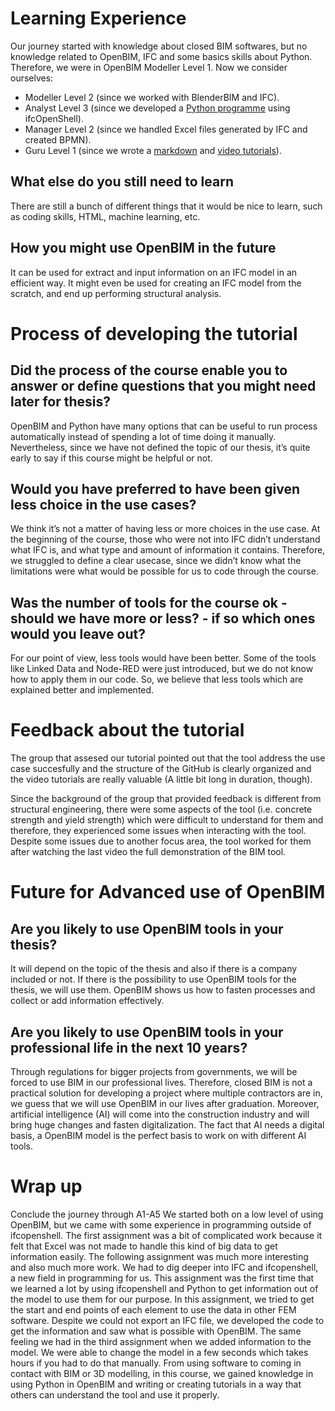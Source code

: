 # Learning Experience
Our journey started with knowledge about closed BIM softwares, but no knowledge related to OpenBIM, IFC and some basics skills about Python. Therefore, we were in OpenBIM Modeller Level 1. Now we consider ourselves:
* Modeller Level 2 (since we worked with BlenderBIM and IFC).
* Analyst Level 3 (since we developed a [Python programme](src/A2_Python_script.py) using ifcOpenShell).
*	Manager Level 2 (since we handled Excel files generated by IFC and created BPMN).
*	Guru Level 1 (since we wrote a [markdown](A4/README.MD) and [video tutorials](https://www.youtube.com/playlist?list=PLWuWtXSyAvKSiMLpkFOxh2hRPt-7aHBCY)).

##	What else do you still need to learn
There are still a bunch of different things that it would be nice to learn, such as coding skills, HTML, machine learning, etc.

## How you might use OpenBIM in the future
It can be used for extract and input information on an IFC model in an efficient way. It might even be used for creating an IFC model from the scratch, and end up performing structural analysis.

# Process of developing the tutorial
##  Did the process of the course enable you to answer or define questions that you might need later for thesis?
OpenBIM and Python have many options that can be useful to run process automatically instead of spending a lot of time doing it manually. Nevertheless, since we have not defined the topic of our thesis, it’s quite early to say if this course might be helpful or not.

## Would you have preferred to have been given less choice in the use cases?
We think it’s not a matter of having less or more choices in the use case. At the beginning of the course, those who were not into IFC didn’t understand what IFC is, and what type and amount of information it contains. Therefore, we struggled to define a clear usecase, since we didn’t know what the limitations were what would be possible for us to code through the course.

## Was the number of tools for the course ok - should we have more or less? - if so which ones would you leave out?
For our point of view, less tools would have been better. Some of the tools like Linked Data and Node-RED were just introduced, but we do not know how to apply them in our code. So, we believe that less tools which are explained better and implemented.

# Feedback about the tutorial
The group that assesed our tutorial pointed out that the tool address the use case succesfully and the structure of the GitHub is clearly organized and the video tutorials are really valuable (A little bit long in duration, though). 

Since the background of the group that provided feedback is different from structural engineering, there were some aspects of the tool (i.e. concrete strength and yield strength) which were difficult to understand for them and therefore, they experienced some issues when interacting with the tool. Despite some issues due to another focus area, the tool worked for them after watching the last video the full demonstration of the BIM tool.

# Future for Advanced use of OpenBIM
## Are you likely to use OpenBIM tools in your thesis?
It will depend on the topic of the thesis and also if there is a company included or not. If there is the possibility to use OpenBIM tools for the thesis, we will use them. OpenBIM shows us how to fasten processes and collect or add information effectively. 
## Are you likely to use OpenBIM tools in your professional life in the next 10 years?
Through regulations for bigger projects from governments, we will be forced to use BIM in our professional lives. Therefore, closed BIM is not a practical solution for developing a project where multiple contractors are in, we guess that we will use OpenBIM in our lives after graduation. Moreover, artificial intelligence (AI) will come into the construction industry and will bring huge changes and fasten digitalization. The fact that AI needs a digital basis, a OpenBIM model is the perfect basis to work on with different AI tools.
# Wrap up
Conclude the journey through A1-A5
We started both on a low level of using OpenBIM, but we came with some experience in programming outside of ifcopenshell. The first assignment was a bit of complicated work because it felt that Excel was not made to handle this kind of big data to get information easily. The following assignment was much more interesting and also much more work. We had to dig deeper into IFC and ifcopenshell, a new field in programming for us. This assignment was the first time that we learned a lot by using ifcopenshell and Python to get information out of the model to use them for our purpose. In this assignment, we tried to get the start and end points of each element to use the data in other FEM software. Despite we could not export an IFC file, we developed the code to get the information and saw what is possible with OpenBIM. The same feeling we had in the third assignment when we added information to the model. We were able to change the model in a few seconds which takes hours if you had to do that manually. From using software to coming in contact with BIM or 3D modelling, in this course, we gained knowledge in using Python in OpenBIM and writing or creating tutorials in a way that others can understand the tool and use it properly.
